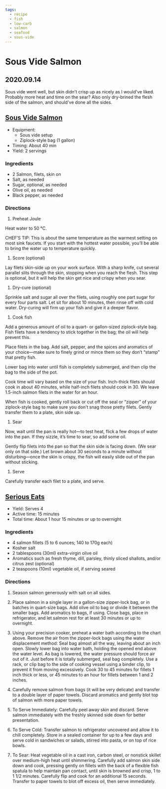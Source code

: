 ```yaml
---
tags:
  - recipe
  - fish
  - low-carb
  - salmon
  - seafood
  - sous-vide
---
```


# Sous Vide Salmon

## 2020.09.14

Sous vide went well, but skin didn't crisp up as nicely as I would've liked.
Probably more heat and time on the sear? Also only dry-brined the flesh side of
the salmon, and should've done all the sides.

## [Sous Vide Salmon][chef-steps]

[chef-steps]: https://www.chefsteps.com/activities/sous-vide-salmon--2

- Equipment:
  - Sous vide setup
  - Ziplock-style bag (1 gallon)
- Timing: About 40 min
- Yield: 2 servings

### Ingredients

- 2 Salmon, filets, skin on
- Salt, as needed
- Sugar, optional, as needed
- Olive oil, as needed
- Black pepper, as needed

### Directions

1. Preheat Joule

  Heat water to 50 °C.

  CHEF’S TIP: This is about the same temperature as the warmest setting on most
  sink faucets. If you start with the hottest water possible, you’ll be able to
  bring the water up to temperature quickly.

1. Score (optional)

  Lay filets skin-side up on your work surface. With a sharp knife, cut several
  parallel slits through the skin, stopping when you reach the flesh. This step
  is optional, but it will help the skin get nice and crispy when you sear.

1. Dry-cure (optional)

  Sprinkle salt and sugar all over the filets, using roughly one part sugar for
  every four parts salt. Let sit for about 10 minutes, then rinse off with cold
  water. Dry-curing will firm up your fish and give it a deeper flavor.

1. Cook fish

  Add a generous amount of oil to a quart- or gallon-sized ziplock-style bag.
  Fish filets have a tendency to stick together in the bag; the oil will help
  prevent this.

  Place filets in the bag. Add salt, pepper, and the spices and aromatics of
  your choice—make sure to finely grind or mince them so they don’t “stamp”
  that pretty fish.

  Lower bag into water until fish is completely submerged, and then clip the
  bag to the side of the pot.

  Cook time will vary based on the size of your fish. Inch-thick filets should
  cook in about 40 minutes, while half-inch filets should cook in 30. We leave
  1.5-inch salmon filets in the water for an hour.

  When fish is cooked, gently roll back or cut off the seal or “zipper” of your
  ziplock-style bag to make sure you don’t snag those pretty filets. Gently
  transfer them to a plate, skin side up.

1. Sear

  Now, wait until the pan is really hot—to test heat, flick a few drops of
  water into the pan. If they sizzle, it’s time to sear, so add some oil.

  Gently flip filets into the pan so that the skin side is facing down. (We
  sear only on that side.) Let brown about 30 seconds to a minute without
  disturbing—once the skin is crispy, the fish will easily slide out of the pan
  without sticking.

1. Serve

  Carefully transfer each filet to a plate, and serve.

## [Serious Eats][serious-eats]

[serious-eats]: https://www.seriouseats.com/recipes/2016/08/sous-vide-salmon-recipe.html

- Yield: Serves 4
- Active time: 15 minutes
- Total time: About 1 hour 15 minutes or up to overnight

### Ingredients

- 4 salmon fillets (5 to 6 ounces; 140 to 170g each)
- Kosher salt
- 2 tablespoons (30ml) extra-virgin olive oil 
- Aromatics such as fresh thyme, dill, parsley, thinly sliced shallots, and/or citrus zest (optional)
- 2 teaspoons (10ml) vegetable oil, if serving seared

### Directions

1. Season salmon generously with salt on all sides.

1. Place salmon in a single layer in a gallon-size zipper-lock bag, or in
   batches in quart-size bags. Add olive oil to bag or divide it between the
   smaller bags. Add aromatics to bags, if using. Close bags, place in
   refrigerator, and let salmon rest for at least 30 minutes or up to
   overnight.

1. Using your precision cooker, preheat a water bath according to the chart
   above. Remove the air from the zipper-lock bags using the water displacement
   method: Seal bag almost all the way, leaving about an inch open. Slowly
   lower bag into water bath, holding the opened end above the water level. As
   bag is lowered, the water pressure should force air out of it. Just before
   it is totally submerged, seal bag completely. Use a rack, or clip bag to the
   side of cooking vessel using a binder clip, to prevent it from moving
   excessively. Cook 30 to 45 minutes for fillets 1 inch thick or less, or 45
   minutes to an hour for fillets between 1 and 2 inches.

1. Carefully remove salmon from bags (it will be very delicate) and transfer to
   a double layer of paper towels. Discard aromatics and gently blot top of
   salmon with more paper towels.

1. To Serve Immediately: Carefully peel away skin and discard. Serve salmon
   immediately with the freshly skinned side down for better presentation.

1. To Serve Cold: Transfer salmon to refrigerator uncovered and allow it to
   chill completely. Store in a sealed container for up to a few days and serve
   cold in sandwiches or salads, stirred into pasta, or on top of rice bowls.

1. To Sear: Heat vegetable oil in a cast iron, carbon steel, or nonstick
   skillet over medium-high heat until shimmering. Carefully add salmon skin
   side down and cook, pressing gently on fillets with the back of a flexible
   fish spatula to help maintain pan contact, until skin is browned and crisp,
   1 to 1 1/2 minutes. Carefully flip and cook for an additional 15 seconds.
   Transfer to paper towels to blot off excess oil, then serve immediately.
